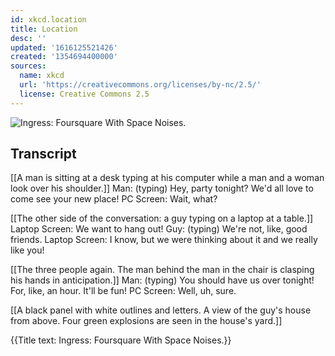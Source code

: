 ```yaml
---
id: xkcd.location
title: Location
desc: ''
updated: '1616125521426'
created: '1354694400000'
sources:
  name: xkcd
  url: 'https://creativecommons.org/licenses/by-nc/2.5/'
  license: Creative Commons 2.5
---
```

![Ingress: Foursquare With Space Noises.](https://imgs.xkcd.com/comics/location.png)

## Transcript
[[A man is sitting at a desk typing at his computer while a man and a woman look over his shoulder.]]
Man: (typing) Hey, party tonight? We'd all love to come see your new place!
PC Screen: Wait, what?

[[The other side of the conversation: a guy typing on a laptop at a table.]]
Laptop Screen: We want to hang out!
Guy: (typing) We're not, like, good friends.
Laptop Screen: I know, but we were thinking about it and we really like you! 

[[The three people again. The man behind the man in the chair is clasping his hands in anticipation.]]
Man: (typing) You should have us over tonight! For, like, an hour. It'll be fun!
PC Screen: Well, uh, sure. 

[[A black panel with white outlines and letters. A view of the guy's house from above. Four green explosions are seen in the house's yard.]]

{{Title text: Ingress: Foursquare With Space Noises.}}
